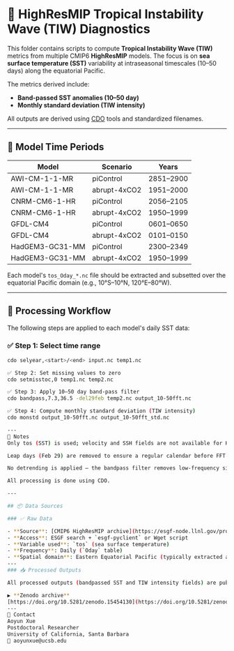 
# 🌊 HighResMIP Tropical Instability Wave (TIW) Diagnostics

This folder contains scripts to compute **Tropical Instability Wave (TIW)** metrics from multiple CMIP6 **HighResMIP** models. The focus is on **sea surface temperature (SST)** variability at intraseasonal timescales (10–50 days) along the equatorial Pacific.

The metrics derived include:
- **Band-passed SST anomalies (10–50 day)**
- **Monthly standard deviation (TIW intensity)**

All outputs are derived using [CDO](https://code.mpimet.mpg.de/projects/cdo) tools and standardized filenames.

---

## 📅 Model Time Periods

| Model              | Scenario       | Years        |
|--------------------|----------------|--------------|
| AWI-CM-1-1-MR      | piControl      | 2851–2900    |
| AWI-CM-1-1-MR      | abrupt-4xCO2   | 1951–2000    |
| CNRM-CM6-1-HR      | piControl      | 2056–2105    |
| CNRM-CM6-1-HR      | abrupt-4xCO2   | 1950–1999    |
| GFDL-CM4           | piControl      | 0601–0650    |
| GFDL-CM4           | abrupt-4xCO2   | 0101–0150    |
| HadGEM3-GC31-MM    | piControl      | 2300–2349    |
| HadGEM3-GC31-MM    | abrupt-4xCO2   | 1950–1999    |

Each model's `tos_Oday_*.nc` file should be extracted and subsetted over the equatorial Pacific domain (e.g., 10°S–10°N, 120°E–80°W).

---


## 🔁 Processing Workflow

The following steps are applied to each model's daily SST data:

### ✅ Step 1: Select time range
```bash
cdo selyear,<start>/<end> input.nc temp1.nc

✅ Step 2: Set missing values to zero
cdo setmisstoc,0 temp1.nc temp2.nc

✅ Step 3: Apply 10–50 day band-pass filter
cdo bandpass,7.3,36.5 -del29feb temp2.nc output_10-50fft.nc

✅ Step 4: Compute monthly standard deviation (TIW intensity)
cdo monstd output_10-50fft.nc output_10-50fft_std.nc

---
📌 Notes
Only tos (SST) is used; velocity and SSH fields are not available for HighResMIP daily outputs.

Leap days (Feb 29) are removed to ensure a regular calendar before FFT.

No detrending is applied — the bandpass filter removes low-frequency signals.

All processing is done using CDO.

---

## 📦 Data Sources

### ✅ Raw Data

- **Source**: [CMIP6 HighResMIP archive](https://esgf-node.llnl.gov/projects/cmip6/)
- **Access**: ESGF search + `esgf-pyclient` or Wget script
- **Variable used**: `tos` (sea surface temperature)
- **Frequency**: Daily (`Oday` table)
- **Spatial domain**: Eastern Equatorial Pacific (typically extracted as 10°S–10°N, 180°–80°W)
---
### 📥 Processed Outputs

All processed outputs (bandpassed SST and TIW intensity fields) are publicly available at:

▶ **Zenodo archive**  
[https://doi.org/10.5281/zenodo.15454130](https://doi.org/10.5281/zenodo.15454130)
---
👤 Contact
Aoyun Xue
Postdoctoral Researcher
University of California, Santa Barbara
📧 aoyunxue@ucsb.edu
